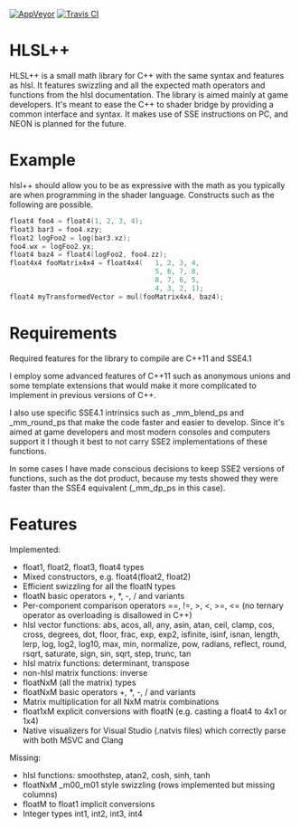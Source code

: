 [![AppVeyor](https://ci.appveyor.com/api/projects/status/18dgjfa958f4xqkm/branch/master?svg=true)](https://ci.appveyor.com/project/redorav/hlslpp)
[![Travis CI](https://travis-ci.org/redorav/hlslpp.svg?branch=master)](https://travis-ci.org/redorav/hlslpp)

# HLSL++

HLSL++ is a small math library for C++ with the same syntax and features as hlsl. It features swizzling and all the expected math operators and functions from the hlsl documentation. The library is aimed mainly at game developers. It's meant to ease the C++ to shader bridge by providing a common interface and syntax. It makes use of SSE instructions on PC, and NEON is planned for the future.

# Example

hlsl++ should allow you to be as expressive with the math as you typically are when programming in the shader language. Constructs such as the following are possible.

```cpp
float4 foo4 = float4(1, 2, 3, 4);
float3 bar3 = foo4.xzy;
float2 logFoo2 = log(bar3.xz);
foo4.wx = logFoo2.yx;
float4 baz4 = float4(logFoo2, foo4.zz);
float4x4 fooMatrix4x4 = float4x4(	1, 2, 3, 4,
									5, 6, 7, 8,
									8, 7, 6, 5,
									4, 3, 2, 1);
float4 myTransformedVector = mul(fooMatrix4x4, baz4);
```

# Requirements

Required features for the library to compile are C++11 and SSE4.1

I employ some advanced features of C++11 such as anonymous unions and some template extensions that would make it more complicated to implement in previous versions of C++.

I also use specific SSE4.1 intrinsics such as _mm_blend_ps and _mm_round_ps that make the code faster and easier to develop. Since it's aimed at game developers and most modern consoles and computers support it I though it best to not carry SSE2 implementations of these functions.

In some cases I have made conscious decisions to keep SSE2 versions of functions, such as the dot product, because my tests showed they were faster than the SSE4 equivalent (_mm_dp_ps in this case).

# Features

Implemented:

* float1, float2, float3, float4 types
* Mixed constructors, e.g. float4(float2, float2)
* Efficient swizzling for all the floatN types
* floatN basic operators +, *, -, / and variants
* Per-component comparison operators ==, !=, >, <, >=, <= (no ternary operator as overloading is disallowed in C++)
* hlsl vector functions: abs, acos, all, any, asin, atan, ceil, clamp, cos, cross, degrees, dot, floor, frac, exp, exp2, isfinite, isinf, isnan, length, lerp, log, log2, log10, max, min, normalize, pow, radians, reflect, round, rsqrt, saturate, sign, sin, sqrt, step, trunc, tan
* hlsl matrix functions: determinant, transpose
* non-hlsl matrix functions: inverse
* floatNxM (all the matrix) types
* floatNxM basic operators +, *, -, / and variants
* Matrix multiplication for all NxM matrix combinations
* float1xM explicit conversions with floatN (e.g. casting a float4 to 4x1 or 1x4)
* Native visualizers for Visual Studio (.natvis files) which correctly parse with both MSVC and Clang

Missing:

* hlsl functions: smoothstep, atan2, cosh, sinh, tanh
* floatNxM _m00_m01 style swizzling (rows implemented but missing columns)
* floatM to float1 implicit conversions
* Integer types int1, int2, int3, int4